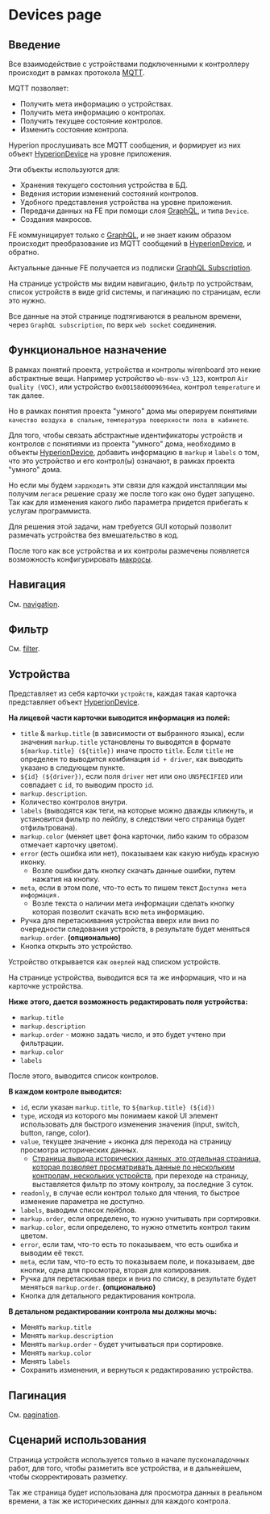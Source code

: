 # Devices page

## Введение

Все взаимодействие с устройствами подключенными к контроллеру происходит в рамках протокола [MQTT](https://wirenboard.com/wiki/index.php/MQTT).

MQTT позволяет:

- Получить мета информацию о устройствах.
- Получить мета информацию о контролах.
- Получить текущее состояние контролов.
- Изменить состояние контрола.

Hyperion прослушивать все MQTT сообщения, и формирует из них объект [HyperionDevice](../src/domain/hyperion-device.ts) на уровне приложения.

Эти объекты используются для:

- Хранения текущего состояния устройства в БД.
- Ведения истории изменений состояний контролов.
- Удобного представления устройства на уровне приложения.
- Передачи данных на FE при помощи слоя [GraphQL](../src/interfaces/http/graphql/schema.graphql#L142), и типа `Device`.
- Создания макросов.

FE коммуницирует только с [GraphQL](../src/interfaces/http/graphql/schema.graphql#L229), и не знает каким образом происходит преобразование из MQTT сообщений в [HyperionDevice](../src/domain/hyperion-device.ts), и обратно.

Актуальные данные FE получается из подписки [GraphQL Subscription](../src/interfaces/http/graphql/schema.graphql#L260).

На странице устройств мы видим навигацию, фильтр по устройствам, список устройств в виде grid системы, и пагинацию по страницам, если это нужно.

Все данные на этой странице подтягиваются в реальном времени, через `GraphQL subscription`, по верх `web socket` соединения.

## Функциональное назначение

В рамках понятий проекта, устройства и контролы wirenboard это некие абстрактные вещи. Например устройство `wb-msw-v3_123`, контрол `Air Quality (VOC)`, или устройство `0x00158d00096964ea`, контрол `temperature` и так далее.

Но в рамках понятия проекта "умного" дома мы оперируем понятиями `качество воздуха в спальне`, `температура поверхности пола в кабинете`.

Для того, чтобы связать абстрактные идентификаторы устройств и контролов с понятиями из проекта "умного" дома, необходимо в объекты [HyperionDevice](../src/domain/hyperion-device.ts), добавить информацию в `markup` и `labels` о том, что это устройство и его контрол(ы) означают, в рамках проекта "умного" дома.

Но если мы будем `хардкодить` эти связи для каждой инсталляции мы получим `легаси` решение сразу же после того как оно будет запущено. Так как для изменения какого либо параметра придется прибегать к услугам программиста.

Для решения этой задачи, нам требуется GUI который позволит размечать устройства без вмешательство в код.

После того как все устройства и их контролы размечены появляется возможность конфигурировать [макросы](./macros-page.md).

## Навигация

См. [navigation](./navigation.md).

## Фильтр

См. [filter](./filter.md).

## Устройства

Представляет из себя карточки `устройств`, каждая такая карточка представляет объект [HyperionDevice](../src/domain/hyperion-device.ts).

**На лицевой части карточки выводится информация из полей:**

- `title` & `markup.title` (в зависимости от выбранного языка), если значения `markup.title` установлены то выводятся в формате `${markup.title} (${title})` иначе просто `title`. Если `title` не определен то выводится комбинация `id + driver`, как выводить указано в следующем пункте.
- `${id} (${driver})`, если поля `driver` нет или оно `UNSPECIFIED` или совпадает с `id`, то выводим просто `id`.
- `markup.description`.
- Количество контролов внутри.
- `labels` (выводятся как теги, на которые можно дважды кликнуть, и установится фильтр по лейблу, в следствии чего страница будет отфильтрована).
- `markup.color` (меняет цвет фона карточки, либо каким то образом отмечает карточку цветом).
- `error` (есть ошибка или нет), показываем как какую нибудь красную иконку.
  - Возле ошибки дать кнопку скачать данные ошибки, путем нажатия на кнопку.
- `meta`, если в этом поле, что-то есть то пишем текст `Доступна мета информация.`
  - Возле текста о наличии мета информации сделать кнопку которая позволит скачать всю `meta` информацию.
- Ручка для перетаскивания устройства вверх или вниз по очередности следования устройств, в результате будет меняться `markup.order`. **(опционально)**
- Кнопка открыть это устройство.

Устройство открывается как `оверлей` над списком устройств.

На странице устройства, выводится вся та же информация, что и на карточке устройства.

**Ниже этого, дается возможность редактировать поля устройства:**

- `markup.title`
- `markup.description`
- `markup.order` - можно задать число, и это будет учтено при фильтрации.
- `markup.color`
- `labels`

После этого, выводится список контролов.

**В каждом контроле выводится:**

- `id`, если указан `markup.title`, то `${markup.title} (${id})`
- `type`, исходя из которого мы понимаем какой UI элемент использовать для быстрого изменения значения (input, switch, button, range, color).
- `value`, текущее значение + иконка для перехода на страницу просмотра исторических данных.
  - [Страница вывода исторических данных, это отдельная страница, которая позволяет просматривать данные по нескольким контролам, нескольких устройств](./history.md), при переходе на страницу, выставляется фильтр по этому контролу, за последние 3 суток.
- `readonly`, в случае если контрол только для чтения, то быстрое изменение параметра не доступно.
- `labels`, выводим список лейблов.
- `markup.order`, если определено, то нужно учитывать при сортировки.
- `markup.color`, если определено, то нужно отметить контрол таким цветом.
- `error`, если там, что-то есть то показываем, что есть ошибка и выводим её текст.
- `meta`, если там, что-то есть то показываем поле, и показываем, две кнопки, одна для просмотра, вторая для копирования.
- Ручка для перетаскивая вверх и вниз по списку, в результате будет меняться `markup.order`. **(опционально)**
- Кнопка для детального редактирования контрола.

**В детальном редактировании контрола мы должны мочь:**

- Менять `markup.title`
- Менять `markup.description`
- Менять `markup.order` - будет учитываться при сортировке.
- Менять `markup.color`
- Менять `labels`
- Сохранить изменения, и вернуться к редактированию устройства.

## Пагинация

См. [pagination](./pagination.md).

## Сценарий использования

Страница устройств используется только в начале пусконаладочных работ, для того, чтобы разметить все устройства, и в дальнейшем, чтобы скорректировать разметку.

Так же страница будет использована для просмотра данных в реальном времени, а так же исторических данных для каждого контрола.
